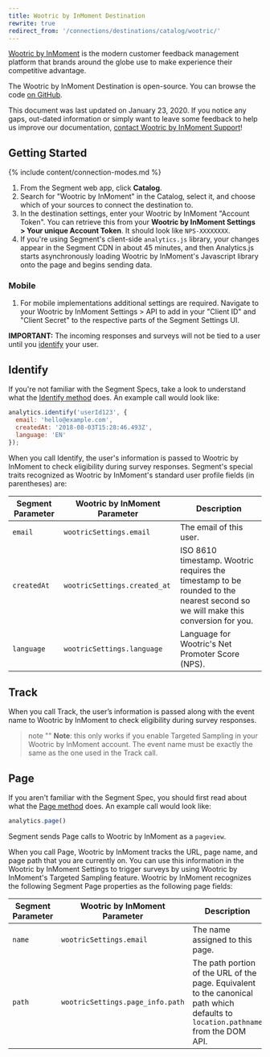 ```yaml
---
title: Wootric by InMoment Destination
rewrite: true
redirect_from: '/connections/destinations/catalog/wootric/'
---
```


[Wootric by InMoment](https://www.wootric.com/?utm_source=segmentio&utm_medium=docs&utm_campaign=partners) is the modern customer feedback management platform that brands around the globe use to make experience their competitive advantage.

The Wootric by InMoment Destination is open-source. You can browse the code [on GitHub](https://github.com/segment-integrations/analytics.js-integration-wootric).

This document was last updated on January 23, 2020. If you notice any gaps, out-dated information or simply want to leave some feedback to help us improve our documentation, [contact Wootric by InMoment Support](mailto:support@wootric.com)!


## Getting Started

{% include content/connection-modes.md %}

1. From the Segment web app, click **Catalog**.
2. Search for "Wootric by InMoment" in the Catalog, select it, and choose which of your sources to connect the destination to.
3. In the destination settings, enter your Wootric by InMoment "Account Token".
   You can retrieve this from your **Wootric by InMoment Settings > Your unique Account Token**. It should look like `NPS-XXXXXXXX`.
4. If you're using Segment's client-side `analytics.js` library, your changes appear in the Segment CDN in about 45 minutes, and then Analytics.js starts asynchronously loading Wootric by InMoment's Javascript library onto the page and begins sending data.

### Mobile

1. For mobile implementations additional settings are required. Navigate to your Wootric by InMoment Settings > API to add in your "Client ID" and "Client Secret" to the respective parts of the Segment Settings UI.

**IMPORTANT:**  The incoming responses and surveys will not be tied to a user until you [identify](https://segment.com/docs/connections/destinations/catalog/wootric-by-inmoment/#identify) your user.


## Identify

If you're not familiar with the Segment Specs, take a look to understand what the [Identify method](https://segment.com/docs/connections/spec/identify/) does. An example call would look like:

```javascript
analytics.identify('userId123', {
  email: 'hello@example.com',
  createdAt: '2018-08-03T15:28:46.493Z',
  language: 'EN'
});
```

When you call Identify, the user's information is passed to Wootric by InMoment to check eligibility during survey responses. Segment's special traits recognized as Wootric by InMoment's standard user profile fields (in parentheses) are:

| Segment Parameter  | Wootric by InMoment Parameter                   | Description                          |
| ------------------ | ------------------------------------ | ------------------------------------ |
| `email`            | `wootricSettings.email`           | The email of this user.           |
| `createdAt`        | `wootricSettings.created_at` | ISO 8610 timestamp. Wootric requires the timestamp to be rounded to the nearest second so we will make this conversion for you. |
| `language`         | `wootricSettings.language`              | Language for Wootric's Net Promoter Score (NPS). |


## Track

When you call Track, the user’s information is passed along with the event name to Wootric by InMoment to check eligibility during survey responses.
> note ""
> **Note**: this only works if you enable Targeted Sampling in your Wootric by InMoment account. The event name must be exactly the same as the one used in the Track call.

## Page

If you aren't familiar with the Segment Spec, you should first read about what the [Page method](https://segment.com/docs/connections/spec/page/) does. An example call would look like:

```js
analytics.page()
```

Segment sends Page calls to Wootric by InMoment as a `pageview`.

When you call Page, Wootric by InMoment tracks the URL, page name, and page path that you are currently on. You can use this information in the Wootric by InMoment Settings to trigger surveys by using Wootric by InMoment's Targeted Sampling feature.
Wootric by InMoment recognizes the following Segment Page properties as the following page fields:

| Segment Parameter  | Wootric by InMoment Parameter                   | Description                          |
| ------------------ | ------------------------------------ | ------------------------------------ |
| `name`            | `wootricSettings.email`           | The name assigned to this page.           |
| `path`            | `wootricSettings.page_info.path`           | The path portion of the URL of the page. Equivalent to the canonical path which defaults to `location.pathname` from the DOM API. |
